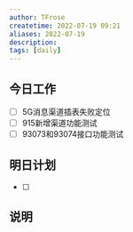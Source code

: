 ```yaml
---
author: TFrose
createtime: 2022-07-19 09:21
aliases: 2022-07-19
description:
tags: [daily]
---
```



## 今日工作
- [ ] 5G消息渠道插表失败定位
- [ ] 915新增渠道功能测试
- [ ] 93073和93074接口功能测试

## 明日计划
- [ ] 

## 说明
